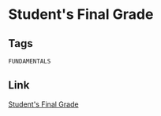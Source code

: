 # Student's Final Grade


## Tags

`FUNDAMENTALS` 

## Link

[Student's Final Grade](https://www.codewars.com/kata/5ad0d8356165e63c140014d4)